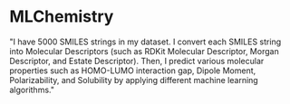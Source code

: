 # MLChemistry
"I have 5000 SMILES strings in my dataset. I convert each SMILES string into Molecular Descriptors (such as RDKit Molecular Descriptor, Morgan Descriptor, and Estate Descriptor). Then, I predict various molecular properties such as HOMO-LUMO interaction gap, Dipole Moment, Polarizability, and Solubility by applying different machine learning algorithms."
